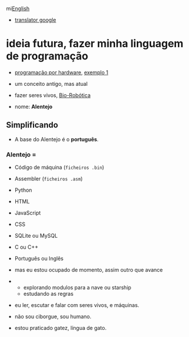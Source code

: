 mi[English](https://github.com/0joseDark/my-programming-language/blob/main/doc-en/README-en.md)
- [translator google](https://github.com/0joseDark/traslator-google-English-Portuguese)
# ideia futura, fazer minha linguagem de programação
- [programação por hardware](https://github.com/0joseDark/my-programming-language/blob/main/doc-pt/programa%C3%A7%C3%A3o-por-hardware.md), [exemplo 1](https://github.com/0joseDark/my-programming-language/blob/main/doc-pt/Programacao-por-Hardware-1.md)

- um conceito antigo, mas atual
- fazer seres vivos, [Bio-Robótica](https://github.com/0joseDark/my-programming-language/blob/main/doc-pt/Bio-Robotica.md)
- nome: __Alentejo__
## Simplificando
- A base do Alentejo é o **português**.
### Alentejo =  
- Código de máquina (`ficheiros .bin`)  
- Assembler (`ficheiros .asm`)  
- Python  
- HTML  
- JavaScript  
- CSS  
- SQLite ou MySQL  
- C ou C++  
- Português ou Inglês

- mas eu estou ocupado de momento, assim outro que avance
- - explorando modulos para a  nave ou starship
  - estudando as regras
- eu ler, escutar e falar com seres vivos, e máquinas.
- não sou ciborgue, sou humano.
- estou praticado gatez, língua de gato.


